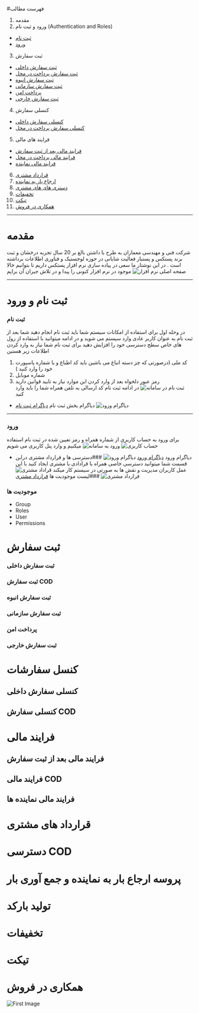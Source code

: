 #فهرست مطالب
1. مقدمه
2. ورود و ثبت نام (Authentication and Roles)
  - [ثبت نام ](#ثبت-نام)
  - [ورود ](#-ورود)
3. ثبت سفارش 
  - [ثبت سفارش داخلی ](#ثبت-سفارش-داخلی)
  - [ثبت سفارش پرداخت در محل ](#ثبت-سفارش-cod)
  - [ثبت سفارش انبوه ](#ثبت-سفارش-انبوه)
  - [ثبت سفارش سازمانی ](#ثبت-سفارش-سازمانی)
  - [پرداخت امن ](#پرداخت-امن)
  - [ثبت سفارش خارجی ](#ثبت-سفارش-خارجی)

4. کنسلی سفارش 
  - [کنسلی سفارش داخلی](#کنسلی-سفارش-داخلی)
  - [کنسلی سفارش پرداخت در محل  ](#کنسلی-سفارش-cod)
5. فرایند های مالی
  - [فرایند مالی بعد از ثبت سفارش](#فرایند-مالی-بعد-از-ثبت-سفارش)
  -  [فرایند مالی پرداخت در محل](#فرایند-مالی-cod)
  - [فرایند مالی نماینده](#فرایند-مالی-نماینده-ها)
   
6.  [قرارداد مشتری](#قرارداد-های-مشتری)
7. [ارجاع بار به نماینده](#پروسه-ارجاع-بار-به-نماینده-و-جمع-آوری-بار)
8. [دستری های های مشتری](#دسترسی-cod) 
9. [تخفیفات ](#تخفیفات)
10. [تیکت](#تیکت)
11. [همکاری در فروش](#همکاری-در-فروش)

---

# مقدمه
 شرکت فنی و مهندسی معماران به طرح با داشتن بالغ بر 20 سال تجربه درخشان و ثبت برند پستکس و پستبار فعالیت شایانی در حوزه لوجستیک و فناوری اطلاعات برداشته است . در ابن نوشتار ما سعی در پیاده سازی نرم افزار پستکس داریم تا بتوانیم خالا موجود در نرم افزار کنونی را پیدا و در تلاش جبران آن برایم 
![صفحه اصلی نرم افزار](pics/home.png)
***
# ثبت نام و ورود 
### ثبت نام 
 در وحله اول برای استفاده از امکانات سیستم شما باید ثبت نام انجام دهید شما بعد از ثبت نام به عنوان کاربر عادی وارد سیستم می شوید و در ادامه میتوانید با استفاده از رول های خاص سطح دسترسی خود را افزایش دهید 
 برای ثبت نام شما نیاز به وارد کردن اطلاعات زیر هستین 
 1. کد ملی (درصورتی که چز دسته اتباع می باشین باید کد اطباع و یا شماره پاسپورت خود را وارد کنید  )
 2. شماره موبایل 
 3. رمز عبور دلخواه 
   بعد از وارد کردن این موارد نیاز به تایید قوانین دارید 
   ![ثبت نام در سامانه](2-Authentication-and-Roles/regester.PNG)
   در ادامه ثبت نام کد ارسالی به تلفن همراه شما را باید وارد کنید 
- دیاگرام بخش ثبت نام 
  [دیاگرام ثبت نام](2-Authentication-and-Roles/BL1-logIn.drawio)
 ![دیاگرام ورود](2-Authentication-and-Roles/BL1-logIn.png)
---
### ورود 
برای ورود به حساب کاربری از  شماره همراه و رمز تعیین شده در ثبت نام استفاده میکنیم و وارد پنل کاربری می شویم 
![ورود به سامانه](2-Authentication-and-Roles/login.PNG)
![حساب کاربری](2-Authentication-and-Roles/accunt.PNG)
- دیاگرام ورود
  [دیاگرام ورود](2-Authentication-and-Roles/BL1-logIn.drawio)
  ![دیاگرام ورود](2-Authentication-and-Roles/BL1-logIn.png)
###دسترسی ها و قرارداد مشتری 
دراین قسمت شما میتوانید دسترسی خاصی همراه با قرادادی با مشتری ایجاد کنید با این عمل کاربران مدیریت و نقش ها به صورتی در سیستم کار میکند 
![قراداد مشتری](2-Authentication-and-Roles/plan.PNG)
###لیست موجودیت ها 
[قرارداد مشتری](2-Authentication-and-Roles/BC1-CustumerPlan.drawio)
![قرارداد مشتری](2-Authentication-and-Roles/BC1-CustumerPlan.png)
### موجودیت ها
- Group
-  Roles
- User
- Permissions
# ثبت سفارش
###   ثبت سفارش داخلی 
### ثبت سفارش COD

### ثبت سفارش انبوه


### ثبت سفارش سازمانی 
### پرداخت امن 
### ثبت سفارش خارجی 

# کنسل سفارشات
## کنسلی سفارش داخلی 
## کنسلی سفارش COD
           
# فرایند مالی
 ## فرایند مالی بعد از ثبت سفارش 
 ## فرایند مالی COD
 ## فرایند مالی نماینده ها 
          
  # قرارداد های مشتری 
  # دسترسی COD
  # پروسه ارجاع بار به نماینده و جمع آوری بار 
  # تولید بارکد 
 # تخفیفات 
 #  تیکت 
 #  همکاری در فروش

![First Image](./pics/afiliat_link.png "Second Image")